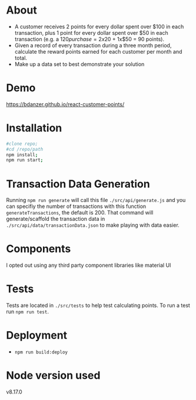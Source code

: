 # About
* A customer receives 2 points for every dollar spent over $100 in each transaction, plus 1 point for every dollar spent over $50 in each transaction (e.g. a $120 purchase = 2x$20 + 1x$50 = 90 points).
* Given a record of every transaction during a three month period, calculate the reward points earned for each customer per month and total.
* Make up a data set to best demonstrate your solution

# Demo 
https://bdanzer.github.io/react-customer-points/

# Installation

```bash
#clone repo;
#cd /repo/path
npm install;
npm run start;
```

# Transaction Data Generation

Running `npm run generate` will call this file `./src/api/generate.js` and you can specifiy the number of transactions with this function `generateTransactions`, the default is 200. That command will generate/scaffold the transaction data in `./src/api/data/transactionData.json` to make playing with data easier.

# Components

I opted out using any third party component libraries like material UI

# Tests

Tests are located in `./src/tests` to help test calculating points. To run a test run `npm run test`.

# Deployment

* `npm run build:deploy`

# Node version used

v8.17.0